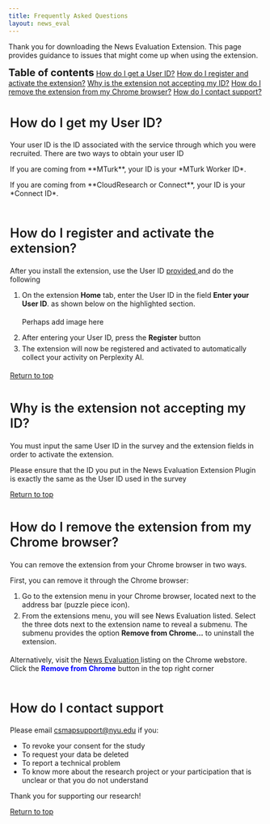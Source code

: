 ```yaml
---
title: Frequently Asked Questions
layout: news_eval
---
```

<a id="top"></a>
<html>
<head>
	<style>
		h2 {font-size: 25px;
		    font-weight:600;}
		ol li {padding-bottom:5px;}
		.extrapadding{padding:3px;}
		</style>	
</head>
<body>
<p>Thank you for downloading the News Evaluation Extension. This page provides guidance to issues that might come up when using the extension.</p>
<strong style="font-size: 20px;">Table of contents</strong>
<a href="#userid">How do I get a User ID?</a>
	<a href="#activate">How do I register and activate the extension?</a>
	<a href="#invalid">Why is the extension not accepting my ID?</a>
	<a href="#remove">How do I remove the extension from my Chrome browser?</a>
	<a href="#help">How do I contact support?</a>

<div class="extrapadding">
 	<h2 id="userid">How do I get my User ID?</h2>
	<p>Your user ID is the ID associated with the service through which you were recruited. There are two ways to obtain your user ID</p>
	<p>If you are coming from **MTurk**, your ID is your *MTurk Worker ID*.</p>
	<p>If you are coming from **CloudResearch or Connect**, your ID is your *Connect ID*.</p>
</div>	
<div class="extrapadding">
	<h2 id="activate">How do I register and activate the extension?</h2>
	<p>After you install the extension, use the User ID <a href="#userid"> provided </a> and do the following</p>
	<ol>	
		<li>On the extension <strong>Home</strong> tab, enter the User ID in the field <strong>Enter your User ID</strong>. as shown below on the highlighted section.</li>
		<p>Perhaps add image here</p>
		<!-- <p align="center"><img src="images/User_ID_Install.png" style="padding:10px;"></p> -->
		<li>After entering your User ID, press the <strong>Register</strong> button</li>
		<li>The extension will now be registered and activated to automatically collect your activity on Perplexity AI.</li>
	</ol>
	<a href="#top">Return to top </a>
</div>
<div class="extrapadding">
	<h2 id="invalid">Why is the extension not accepting my ID?</h2>
	<p>You must input the same User ID in the survey and the extension fields in order to activate the extension.</p>
	<p>Please ensure that the ID you put in the News Evaluation Extension Plugin is exactly the same as the User ID used in the survey</p>
	<a href="#top">Return to top </a>
</div>

<!-- <div class="extrapadding">
	<h2 id="pause">How do I use Perplexity AI</h2>
	<a href="#top">Return to top</a>
</div> -->

<div class="extrapadding">
	<h2 id="remove">How do I remove the extension from my Chrome browser?</h2>
	<p>You can remove the extension from your Chrome browser in two ways.</p>
	<p>First, you can remove it through the Chrome browser:</p>
	<ol>
		<li>Go to the extension menu in your Chrome browser, located next to the address bar (puzzle piece icon).</li> 
		<li>From the extensions menu, you will see News Evaluation listed. Select the three dots next to the extension name to reveal a submenu. The submenu provides the option <strong>Remove from Chrome…</strong> to uninstall the extension.</li>
	</ol>
	<p>Alternatively, visit the <a href="https://chrome.google.com/webstore/url-historian/imdfbahhoamgbblienjdoeafphlngdim?authuser=0&hl=en">News Evaluation </a> listing on the Chrome webstore. Click the <strong style="color:blue"> Remove from Chrome</strong> button in the top right corner </p>
</div>

<div class="extrapadding">
	<h2 id="help">How do I contact support</h2>
	<p>Please email <a href="mailto:csmapsupport@nyu.edu">csmapsupport@nyu.edu</a> if you:</p>
	<ul>
		<li>To revoke your consent for the study</li>
		<li>To request your data be deleted</li>
		<li>To report a technical problem</li>
		<li>To know more about the research project or your participation that is unclear or that you do not understand</li>
	</ul>
	<p>Thank you for supporting our research!</p>
	<a href="#top">Return to top </a>
</div>


